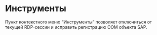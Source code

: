# Инструменты

Пункт контекстного меню “Инструменты” позволяет отключиться от текущей RDP-сессии и исправить регистрацию COM объекта SAP.

<figure><img src="https://lh7-rt.googleusercontent.com/docsz/AD_4nXeGXp9qFiV-oHWsf0lYVviPs3stBoDhdYMQpCNHPFInieImn6odKGBGdAlXIPzxFRaLO6DZetBocwq0380IxiSSPHWXC8Ni2oCGkhaIPchJNPeWy8h1UpVMcUVHkOymYCJZ4vLD_jIMIcCcjeOgdZ_wQKlp?key=kJMbBxnbwHv9uZqMKDJj6w" alt=""><figcaption></figcaption></figure>
